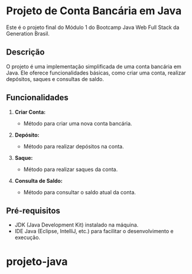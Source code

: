 # Projeto de Conta Bancária em Java

Este é o projeto final do Módulo 1 do Bootcamp Java Web Full Stack da Generation Brasil.

## Descrição

O projeto é uma implementação simplificada de uma conta bancária em Java. Ele oferece funcionalidades básicas, como criar uma conta, realizar depósitos, saques e consultas de saldo.

## Funcionalidades

1. **Criar Conta:**
   - Método para criar uma nova conta bancária.

2. **Depósito:**
   - Método para realizar depósitos na conta.

3. **Saque:**
   - Método para realizar saques da conta.

4. **Consulta de Saldo:**
   - Método para consultar o saldo atual da conta.

## Pré-requisitos

- JDK (Java Development Kit) instalado na máquina.
- IDE Java (Eclipse, IntelliJ, etc.) para facilitar o desenvolvimento e execução.
# projeto-java
